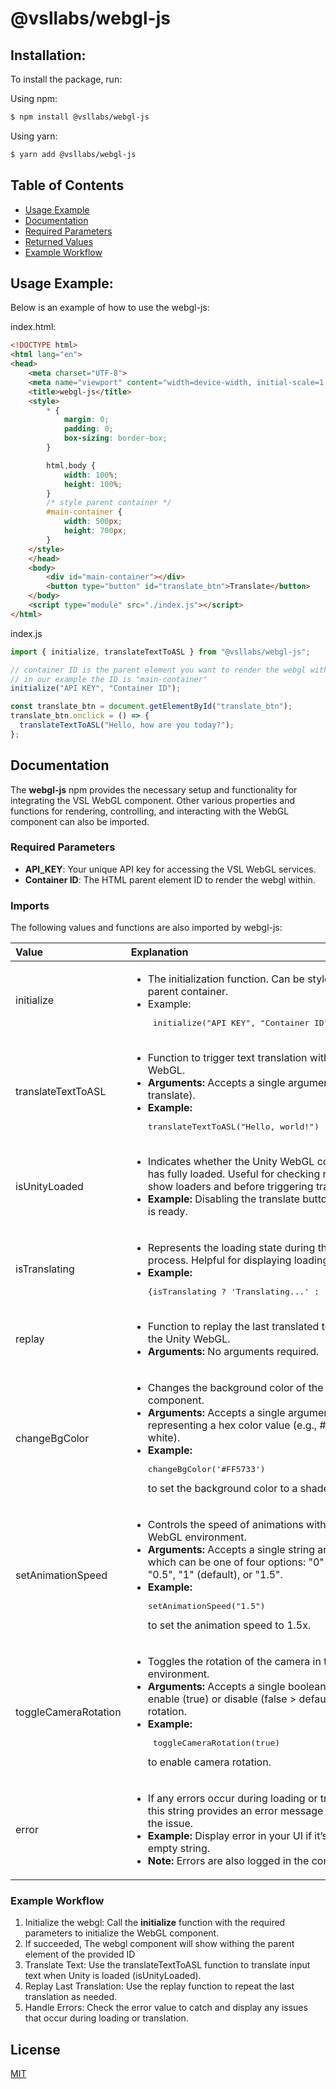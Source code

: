 # @vsllabs/webgl-js


## Installation:

To install the package, run:

Using npm:
```bash
$ npm install @vsllabs/webgl-js
```

Using yarn:
```bash
$ yarn add @vsllabs/webgl-js
```


## Table of Contents

- [Usage Example](#usage-example)
- [Documentation](#documentation)
- [Required Parameters](#required-parameters)
- [Returned Values](#returned-values)
- [Example Workflow](#example-workflow)


## Usage Example:

Below is an example of how to use the webgl-js:

index.html:

```html
<!DOCTYPE html>
<html lang="en">
<head>
    <meta charset="UTF-8">
    <meta name="viewport" content="width=device-width, initial-scale=1.0">
    <title>webgl-js</title>
    <style>
        * {
            margin: 0;
            padding: 0;
            box-sizing: border-box;
        }

        html,body {
            width: 100%;
            height: 100%;
        }
        /* style parent container */
        #main-container {
            width: 500px;
            height: 700px;
        }
    </style>
    </head>
    <body>
        <div id="main-container"></div>
        <button type="button" id="translate_btn">Translate</button>
    </body>
    <script type="module" src="./index.js"></script>
</html>
```

index.js

```js
import { initialize, translateTextToASL } from "@vsllabs/webgl-js";

// container ID is the parent element you want to render the webgl within.
// in our example the ID is "main-container"
initialize("API KEY", "Container ID");

const translate_btn = document.getElementById("translate_btn");
translate_btn.onclick = () => {
  translateTextToASL("Hello, how are you today?");
};
```


## Documentation

The **webgl-js** npm provides the necessary setup and functionality for integrating the VSL WebGL component. Other various properties and functions for rendering, controlling, and interacting with the WebGL component can also be imported.


### Required Parameters
 * **API_KEY**: Your unique API key for accessing the VSL WebGL services.
 * **Container ID**: The HTML parent element ID to render the webgl within.


### Imports

The following values and functions are also imported by webgl-js:

| Value         | Explanation                                    |
| :------------ | :--------------------------------------------- |
| initialize | <ul><li>The initialization function. Can be styled via the parent container.</li><li>Example: <br><pre lang="javascript"> initialize("API KEY", "Container ID"); </pre></li></ul>  |
| translateTextToASL | <ul><li>Function to trigger text translation within the Unity WebGL.</li><li>**Arguments:** Accepts a single argument (the text to translate).</li><li>**Example:** <pre lang="javascript"> translateTextToASL("Hello, world!") </pre></li></ul>  |
| isUnityLoaded | <ul><li>Indicates whether the Unity WebGL component has fully loaded. Useful for checking readiness to show loaders and before triggering translation.</li><li>**Example:** Disabling the translate button until Unity is ready.</li></ul>  |
| isTranslating | <ul><li>Represents the loading state during the translation process. Helpful for displaying loading indicators.</li><li>**Example:** <pre lang="javascript"> {isTranslating ? 'Translating...' : 'Translate'} </pre></li></ul>  |
| replay | <ul><li>Function to replay the last translated text within the Unity WebGL.</li><li>**Arguments:** No arguments required.</li></ul>  |
| changeBgColor | <ul><li>Changes the background color of the WebGL component.</li><li>**Arguments:** Accepts a single argument, a string representing a hex color value (e.g., #FFFFFF for white).</li><li>**Example:** <pre lang="javascript"> changeBgColor('#FF5733') </pre> to set the background color to a shade of orange.</li></ul>  |
| setAnimationSpeed | <ul><li>Controls the speed of animations within the WebGL environment.</li><li>**Arguments:** Accepts a single string argument, which can be one of four options: "0" (for pause), "0.5", "1" (default), or "1.5".</li><li>**Example:** <pre lang="javascript"> setAnimationSpeed("1.5") </pre> to set the animation speed to 1.5x.</li></ul>  |
| toggleCameraRotation | <ul><li>Toggles the rotation of the camera in the WebGL environment.</li><li>**Arguments:** Accepts a single boolean argument to enable (true) or disable (false > default) camera rotation.</li><li>**Example:** <pre lang="javascript"> toggleCameraRotation(true) </pre> to enable camera rotation.</li></ul>  |
| error | <ul><li>If any errors occur during loading or translation, this string provides an error message explaining the issue.</li><li>**Example:** Display error in your UI if it’s not an empty string.</li><li>**Note:** Errors are also logged in the console</li></ul>  |



### Example Workflow

 1. Initialize the webgl: Call the **initialize** function with the required parameters to initialize the WebGL component.
 2. If succeeded, The webgl component will show withing the parent element of the provided ID
 3. Translate Text: Use the translateTextToASL function to translate input text when Unity is loaded (isUnityLoaded).
 4. Replay Last Translation: Use the replay function to repeat the last translation as needed.
 5. Handle Errors: Check the error value to catch and display any issues that occur during loading or translation.


 ## License

[MIT](LICENSE)
